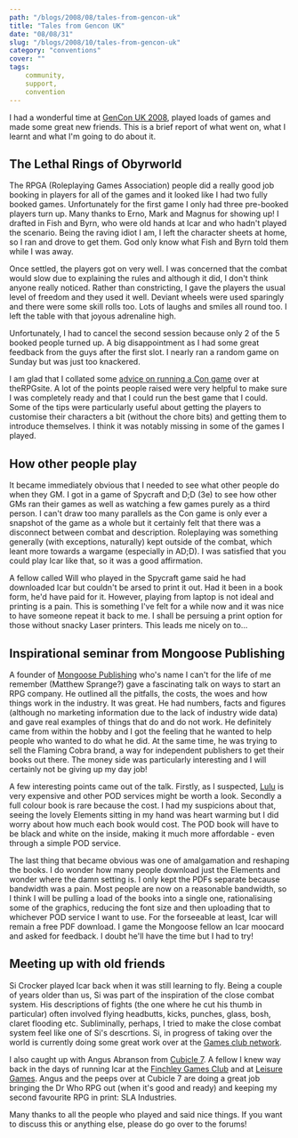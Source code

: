 ```yaml
---
path: "/blogs/2008/08/tales-from-gencon-uk"
title: "Tales from Gencon UK"
date: "08/08/31"
slug: "/blogs/2008/10/tales-from-gencon-uk"
category: "conventions"
cover: ""
tags:
    community,
    support,
    convention
---
```

I had a wonderful time at [GenCon UK 2008](http://www.consupport.com/index.asp), played loads of games and made some great new friends. This is a brief report of what went on, what I learnt and what I'm going to do about it.

## The Lethal Rings of Obyrworld

The RPGA (Roleplaying Games Association) people did a really good job booking in players for all of the games and it looked like I had two fully booked games. Unfortunately for the first game I only had three pre-booked players turn up. Many thanks to Erno, Mark and Magnus for showing up! I drafted in Fish and Byrn, who were old hands at Icar and who hadn't played the scenario. Being the raving idiot I am, I left the character sheets at home, so I ran and drove to get them. God only know what Fish and Byrn told them while I was away.

Once settled, the players got on very well. I was concerned that the combat would slow due to explaining the rules and although it did, I don't think anyone really noticed. Rather than constricting, I gave the players the usual level of freedom and they used it well. Deviant wheels were used sparingly and there were some skill rolls too. Lots of laughs and smiles all round too. I left the table with that joyous adrenaline high.

Unfortunately, I had to cancel the second session because only 2 of the 5 booked people turned up. A big disappointment as I had some great feedback from the guys after the first slot. I nearly ran a random game on Sunday but was just too knackered.

I am glad that I collated some [advice on running a Con game](http://www.therpgsite.com/showthread.php?t=11663) over at theRPGsite. A lot of the points people raised were very helpful to make sure I was completely ready and that I could run the best game that I could. Some of the tips were particularly useful about getting the players to customise their characters a bit (without the chore bits) and getting them to introduce themselves. I think it was notably missing in some of the games I played.

## How other people play

It became immediately obvious that I needed to see what other people do when they GM. I got in a game of Spycraft and D;D (3e) to see how other GMs ran their games as well as watching a few games purely as a third person. I can't draw too many parallels as the Con game is only ever a snapshot of the game as a whole but it certainly felt that there was a disconnect between combat and description. Roleplaying was something generally (with exceptions, naturally) kept outside of the combat, which leant more towards a wargame (especially in AD;D). I was satisfied that you could play Icar like that, so it was a good affirmation.

A fellow called Will who played in the Spycraft game said he had downloaded Icar but couldn't be arsed to print it out. Had it been in a book form, he'd have paid for it. However, playing from laptop is not ideal and printing is a pain. This is something I've felt for a while now and it was nice to have someone repeat it back to me. I shall be persuing a print option for those without snacky Laser printers. This leads me nicely on to...

## Inspirational seminar from Mongoose Publishing

A founder of [Mongoose Publishing](http://www.mongoosepublishing.com/) who's name I can't for the life of me remember (Matthew Sprange?) gave a fascinating talk on ways to start an RPG company. He outlined all the pitfalls, the costs, the woes and how things work in the industry. It was great. He had numbers, facts and figures (although no marketing information due to the lack of industry wide data) and gave real examples of things that do and do not work. He definitely came from within the hobby and I got the feeling that he wanted to help people who wanted to do what he did. At the same time, he was trying to sell the Flaming Cobra brand, a way for independent publishers to get their books out there. The money side was particularly interesting and I will certainly not be giving up my day job!

A few interesting points came out of the talk. Firstly, as I suspected, [Lulu](https://www.lulu.com) is very expensive and other POD services might be worth a look. Secondly a full colour book is rare because the cost. I had my suspicions about that, seeing the lovely Elements sitting in my hand was heart warming but I did worry about how much each book would cost. The POD book will have to be black and white on the inside, making it much more affordable - even through a simple POD service.

The last thing that became obvious was one of amalgamation and reshaping the books. I do wonder how many people download just the Elements and wonder where the damn setting is. I only kept the PDFs separate because bandwidth was a pain. Most people are now on a reasonable bandwidth, so I think I will be pulling a load of the books into a single one, rationalising some of the graphics, reducing the font size and then uploading that to whichever POD service I want to use. For the forseeable at least, Icar will remain a free PDF download. I game the Mongoose fellow an Icar moocard and asked for feedback. I doubt he'll have the time but I had to try!

## Meeting up with old friends

Si Crocker played Icar back when it was still learning to fly. Being a couple of years older than us, Si was part of the inspiration of the close combat system. His descriptions of fights (the one where he cut his thumb in particular) often involved flying headbutts, kicks, punches, glass, bosh, claret flooding etc. Subliminally, perhaps, I tried to make the close combat system feel like one of Si's descrtions. Si, in progress of taking over the world is currently doing some great work over at the [Games club network](http://www.gcnm.org.uk/).

I also caught up with Angus Abranson from [Cubicle 7](http://www.cubicle-7.com/). A fellow I knew way back in the days of running Icar at the [Finchley Games Club](http://finchleygamesclub.org/) and at [Leisure Games](http://www.leisuregames.com/). Angus and the peeps over at Cubicle 7 are doing a great job bringing the Dr Who RPG out (when it's good and ready) and keeping my second favourite RPG in print: SLA Industries.

Many thanks to all the people who played and said nice things. If you want to discuss this or anything else, please do go over to the forums!